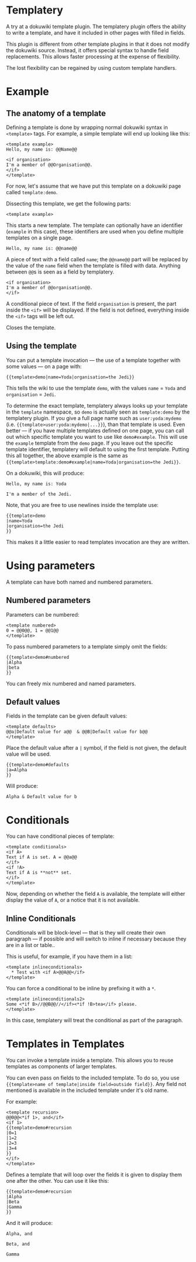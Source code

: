 Templatery
==========

A try at a dokuwiki template plugin. The templatery plugin offers the ability to write
a template, and have it included in other pages with filled in fields.

This plugin is different from other template plugins in that it does not modify
the dokuwiki source. Instead, it offers special syntax to handle field
replacements. This allows faster processing at the expense of flexibility.

The lost flexibility can be regained by using custom template handlers.

Example
=======

The anatomy of a template
-------------------------

Defining a template is done by wrapping normal dokuwiki syntax in `<template>` tags.
For example, a simple template will end up looking like this:

    <template example>
    Hello, my name is: @@Name@@

    <if organisation>
    I'm a member of @@Organisation@@.
    </if>
    </template>

For now, let's assume that we have put this template on a dokuwiki page called `template:demo`.

Dissecting this template, we get the following parts:

    <template example>

This starts a new template. The template can optionally have an identifier (`example` in this case),
these identifiers are used when you define multiple templates on a single page.

    Hello, my name is: @@name@@

A piece of text with a field called `name`; the `@@name@@` part will be replaced by the
value of the `name` field when the template is filled with data. Anything between `@@`s is seen
as a field by templatery.

    <if organisation>
    I'm a member of @@organisation@@.
    </if>

A conditional piece of text. If the field `organisation` is present,
the part inside the `<if>` will be displayed. If the field is not defined,
everything inside the `<if>` tags will be left out.

  </template>

Closes the template.


Using the template
------------------

You can put a template invocation — the use of a template together with some values — on a page with:

    {{template>demo|name=Yoda|organisation=the Jedi}}

This tells the wiki to use the template `demo`, with the values `name` = `Yoda` and `organisation` = `Jedi`.

To determine the exact template, templatery always looks
up your template in the `template` namespace, so `demo` is actually seen as `template:demo` by the templatery
plugin. If you give a full page name such as `user:yoda:mydemo`  (i.e. `{{template>user:yoda:mydemo|...}}`), than
that template is used. Even better — if you have multiple templates defined on one page, you can call out which
specific template you want to use like `demo#example`. This will use the `example` template from the `demo` page. If you leave out the specific template identifier, templatery will default to using the first template. Putting this all together, the above example is the same as `{{template>template:demo#example|name=Yoda|organisation=the Jedi}}`.

On a dokuwiki, this will produce:

    Hello, my name is: Yoda

    I'm a member of the Jedi.

Note, that you are free to use newlines inside the template use:

    {{template>demo
    |name=Yoda
    |organisation=the Jedi
    }}

This makes it a little easier to read templates invocation are they are written.


Using parameters
================

A template can have both named and numbered parameters.

Numbered parameters
-------------------

Parameters can be numbered:

    <template numbered>
    0 = @@0@@, 1 = @@1@@
    </template>

To pass numbered parameters to a template simply omit the fields:

    {{template>demo#numbered
    |Alpha
    |beta
    }}

You can freely mix numbered and named parameters.

Default values
--------------

Fields in the template can be given default values:

    <template defaults>
    @@a|Default value for a@@  & @@B|Default value for b@@
    </template>

Place the default value after a `|` symbol, if the field is not given, the default value will
be used.

    {{template>demo#defaults
    |a=Alpha
    }}

Will produce:

    Alpha & Default value for b


Conditionals
============

You can have conditional pieces of template:

    <template conditionals>
    <if A>
    Text if A is set. A = @@a@@ 
    </if>
    <if !A>
    Text if A is **not** set.
    </if>
    </template>

Now, depending on whether the field `A` is available, the template will either display the value of `A`,
or a notice that it is not available.

Inline Conditionals
-------------------

Conditionals will be block-level — that is they will create their own paragraph — if possible and will switch to inline if necessary because they are in a list or table..

This is useful, for example, if you have them in a list:

    <template inlineconditionals>
      * Test with <if A>@@A@@</if>
    </template>

You can force a conditional to be inline by prefixing it with a `*`.

    <template inlineconditionals2>
    Some <*if B>//@@B@@//</if><*if !B>tea</if> please.
    </template>

In this case, templatery will treat the conditional as part of the paragraph.


Templates in Templates
======================

You can invoke a template inside a template. This allows you to reuse templates as components of larger templates.

You can even pass on fields to the included template. To do so, you use `{{template>name of template|inside field=outside field}}`. Any field not mentioned is available in the included template under it's old name.

For example:

    <template recursion>
    @@0@@<*if 1>, and</if>
    <if 1>
    {{template>demo#recursion
    |0=1
    |1=2
    |2=3
    |3=4
    }}
    </if>
    </template>

Defines a template that will loop over the fields it is given to display them one after the other. You
can use it like this:

    {{template>demo#recursion
    |Alpha
    |Beta
    |Gamma
    }}

And it will produce:
    
    Alpha, and
    
    Beta, and
    
    Gamma
